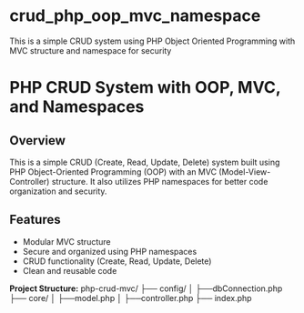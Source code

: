 # crud_php_oop_mvc_namespace
This is a simple CRUD system using PHP Object Oriented Programming with MVC structure and namespace for security

# PHP CRUD System with OOP, MVC, and Namespaces

## Overview
This is a simple CRUD (Create, Read, Update, Delete) system built using PHP Object-Oriented Programming (OOP) with an MVC (Model-View-Controller) structure. It also utilizes PHP namespaces for better code organization and security.

## Features
- Modular MVC structure
- Secure and organized using PHP namespaces
- CRUD functionality (Create, Read, Update, Delete)
- Clean and reusable code

**Project Structure:**
php-crud-mvc/
├── config/
│   ├──dbConnection.php
├── core/
│   ├──model.php
│   ├──controller.php
├── index.php
